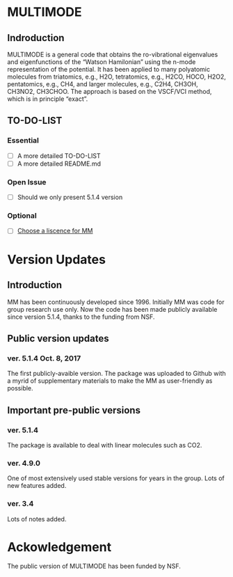 # MULTIMODE

## Indroduction

MULTIMODE is a general code that obtains the ro-vibrational eigenvalues and eigenfunctions of the “Watson Hamilonian” using the n-mode representation of the potential.  It has been applied to many polyatomic molecules from triatomics, e.g.,  H2O, tetratomics, e.g., H2CO, HOCO, H2O2, pentatomics, e.g., CH4, and larger molecules, e.g., C2H4, CH3OH, CH3NO2, CH3CHOO.  The approach is based on the VSCF/VCI method, which is in principle “exact”.




## TO-DO-LIST
### Essential

- [ ] A more detailed TO-DO-LIST
- [ ] A more detailed README.md

### Open Issue

- [ ] Should we only present 5.1.4 version


### Optional

- [ ] [Choose a liscence for MM](https://choosealicense.com)


# Version Updates

## Introduction

MM has been continuously developed since 1996. Initially MM was code for group research use only. Now the code has been made publicly available since version 5.1.4, thanks to the funding from NSF.

## Public version updates

### ver. 5.1.4 Oct. 8, 2017
The first publicly-avaible version. The package was uploaded to Github with a myrid of supplementary materials to make the MM as user-friendly as possible.


## Important pre-public versions

### ver. 5.1.4
The package is available to deal with linear molecules such as CO2.

### ver. 4.9.0
One of most extensively used stable versions for years in the group. Lots of new features added.

### ver. 3.4
Lots of notes added.




# Ackowledgement

The public version of MULTIMODE has been funded by NSF.
